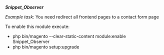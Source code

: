 ***Snippet_Observer***

_Example task:_ You need redirect all frontend pages to a contact form page

To enable this module execute:
- php bin/magento --clear-static-content module:enable Snippet_Observer
- php bin/magento setup:upgrade

